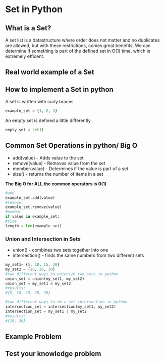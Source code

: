 # Set in Python

## What is a Set?
A set list is a datastructure where order does not matter and no duplicates are allowed, but with these restrictions, comes great benefits. We can determine if something is part of the defined set in O(1) time, which is extremely efficent. 

## Real world example of a Set


## How to implement a Set in python
A set is written with curly braces
```python
example_set = {1, 2, 3}
````
An empty set is defined a little differently
```python
empty_set = set()
```
## Common Set Operations in python/ Big O
* add(value) - Adds value to the set
* remove(value) - Removes value from the set
* member(value) - Determines if the value is part of a set
* size() - returns the number of items in a set

**The Big O for ALL the common operators is 0(1)**
```python
#add
example_set.add(value)
#remove
example_set.remove(value)
#member
if value in example_set:
#size
length = len(example_set)
```
### Union and Intersection in Sets
* union() - combines two sets together into one
* intersection() - finds the same numbers from two different sets
```python
my_set1= {5, 10, 15, 20}
my_set2 = {10, 20, 30}
#two different ways to unionize two sets in python
union_set = union(my_set1, my_set2)
union_set = my_set1 & my_set2
#results:
#{5, 10, 15, 20, 30}

#two different ways to do a set intersection in python
intersection_set = intersection(my_set1, my_set2)
intersection_set = my_set1 | my_set2
#results:
#{10, 20}
```

## Example Problem

## Test your knowledge problem


